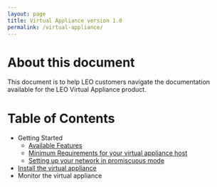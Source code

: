```yaml
---
layout: page
title: Virtual Appliance version 1.0
permalink: /virtual-appliance/
---
```


# About this document
This document is to help LEO customers navigate the documentation available for the LEO Virtual Appliance product.

# Table of Contents
* Getting Started
    * [Available Features](available-features-1.0)
    * [Minimum Requirements for your virtual appliance host](minimum-requirements)
    * [Setting up your network in promiscuous mode](enabling-promiscuous-mode)
* [Install the virtual appliance](install)
* Monitor the virtual appliance
